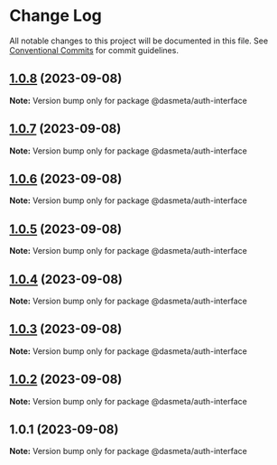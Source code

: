 # Change Log

All notable changes to this project will be documented in this file.
See [Conventional Commits](https://conventionalcommits.org) for commit guidelines.

## [1.0.8](https://github.com/dasmeta/ui-components/compare/@dasmeta/auth-interface@1.0.7...@dasmeta/auth-interface@1.0.8) (2023-09-08)

**Note:** Version bump only for package @dasmeta/auth-interface





## [1.0.7](https://github.com/dasmeta/ui-components/compare/@dasmeta/auth-interface@1.0.6...@dasmeta/auth-interface@1.0.7) (2023-09-08)

**Note:** Version bump only for package @dasmeta/auth-interface





## [1.0.6](https://github.com/dasmeta/ui-components/compare/@dasmeta/auth-interface@1.0.5...@dasmeta/auth-interface@1.0.6) (2023-09-08)

**Note:** Version bump only for package @dasmeta/auth-interface





## [1.0.5](https://github.com/dasmeta/ui-components/compare/@dasmeta/auth-interface@1.0.4...@dasmeta/auth-interface@1.0.5) (2023-09-08)

**Note:** Version bump only for package @dasmeta/auth-interface





## [1.0.4](https://github.com/dasmeta/ui-components/compare/@dasmeta/auth-interface@1.0.3...@dasmeta/auth-interface@1.0.4) (2023-09-08)

**Note:** Version bump only for package @dasmeta/auth-interface





## [1.0.3](https://github.com/dasmeta/ui-components/compare/@dasmeta/auth-interface@1.0.2...@dasmeta/auth-interface@1.0.3) (2023-09-08)

**Note:** Version bump only for package @dasmeta/auth-interface





## [1.0.2](https://github.com/dasmeta/ui-components/compare/@dasmeta/auth-interface@1.0.1...@dasmeta/auth-interface@1.0.2) (2023-09-08)

**Note:** Version bump only for package @dasmeta/auth-interface





## 1.0.1 (2023-09-08)

**Note:** Version bump only for package @dasmeta/auth-interface
